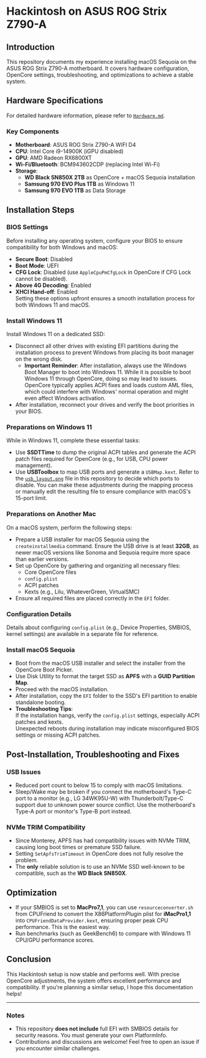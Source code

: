 # Hackintosh on ASUS ROG Strix Z790-A

## Introduction
This repository documents my experience installing macOS Sequoia on the ASUS ROG Strix Z790-A motherboard. It covers hardware configuration, OpenCore settings, troubleshooting, and optimizations to achieve a stable system.

## Hardware Specifications

For detailed hardware information, please refer to [`Hardware.md`](./Hardware.md).

### Key Components
- **Motherboard**: ASUS ROG Strix Z790-A WIFI D4
- **CPU**: Intel Core i9-14900K (iGPU disabled)
- **GPU**: AMD Radeon RX6800XT
- **Wi-Fi/Bluetooth**: BCM943602CDP (replacing Intel Wi-Fi)
- **Storage**:
  - **WD Black SN850X 2TB** as OpenCore + macOS Sequoia installation
  - **Samsung 970 EVO Plus 1TB** as Windows 11
  - **Samsung 970 EVO 1TB** as Data Storage

## Installation Steps

### BIOS Settings
Before installing any operating system, configure your BIOS to ensure compatibility for both Windows and macOS:
- **Secure Boot**: Disabled  
- **Boot Mode**: UEFI  
- **CFG Lock**: Disabled (use `AppleCpuPmCfgLock` in OpenCore if CFG Lock cannot be disabled).  
- **Above 4G Decoding**: Enabled  
- **XHCI Hand-off**: Enabled  
Setting these options upfront ensures a smooth installation process for both Windows 11 and macOS.

### Install Windows 11
Install Windows 11 on a dedicated SSD:
- Disconnect all other drives with existing EFI partitions during the installation process to prevent Windows from placing its boot manager on the wrong disk.
  - **Important Reminder**: After installation, always use the Windows Boot Manager to boot into Windows 11. While it is possible to boot Windows 11 through OpenCore, doing so may lead to issues. OpenCore typically applies ACPI fixes and loads custom AML files, which could interfere with Windows' normal operation and might even affect Windows activation.
- After installation, reconnect your drives and verify the boot priorities in your BIOS.


### Preparations on Windows 11
While in Windows 11, complete these essential tasks:
- Use **SSDTTime** to dump the original ACPI tables and generate the ACPI patch files required for OpenCore (e.g., for USB, CPU power management).  
- Use **USBToolbox** to map USB ports and generate a `USBMap.kext`. Refer to the [`usb_layout.png`](images/usb_layout.png) file in this repository to decide which ports to disable. You can make these adjustments during the mapping process or manually edit the resulting file to ensure compliance with macOS's 15-port limit.


### Preparations on Another Mac
On a macOS system, perform the following steps:
- Prepare a USB installer for macOS Sequoia using the `createinstallmedia` command. Ensure the USB drive is at least **32GB**, as newer macOS versions like Sonoma and Sequoia require more space than earlier versions.  
- Set up OpenCore by gathering and organizing all necessary files:
  - Core OpenCore files  
  - `config.plist`  
  - ACPI patches  
  - Kexts (e.g., Lilu, WhateverGreen, VirtualSMC)  
- Ensure all required files are placed correctly in the `EFI` folder.

### Configuration Details
Details about configuring `config.plist` (e.g., Device Properties, SMBIOS, kernel settings) are available in a separate file for reference.

### Install macOS Sequoia
- Boot from the macOS USB installer and select the installer from the OpenCore Boot Picker.  
- Use Disk Utility to format the target SSD as **APFS** with a **GUID Partition Map**.  
- Proceed with the macOS installation.  
- After installation, copy the `EFI` folder to the SSD's EFI partition to enable standalone booting.  
- **Troubleshooting Tips**:  
  If the installation hangs, verify the `config.plist` settings, especially ACPI patches and kexts.  
  Unexpected reboots during installation may indicate misconfigured BIOS settings or missing ACPI patches.

## Post-Installation, Troubleshooting and Fixes

### USB Issues
- Reduced port count to below 15 to comply with macOS limitations.
- Sleep/Wake may be broken if you connect the motherboard's Type-C port to a monitor (e.g., LG 34WK95U-W) with Thunderbolt/Type-C support due to unknown power source conflict. Use the motherboard's Type-A port or monitor's Type-B port instead.

### NVMe TRIM Compatibility
- Since Monterey, APFS has had compatibility issues with NVMe TRIM, causing long boot times or premature SSD failure.
- Setting `SetApfsTrimTimeout` in OpenCore does not fully resolve the problem.
- The **only** reliable solution is to use an NVMe SSD well-known to be compatible, such as the **WD Black SN850X**.

## Optimization

- If your SMBIOS is set to **MacPro7,1**, you can use `resourceconverter.sh` from CPUFriend to convert the X86PlatformPlugin plist for **iMacPro1,1** into `CPUFriendDataProvider.kext`, ensuring proper peak CPU performance. This is the easiest way.
- Run benchmarks (such as GeekBench6) to compare with Windows 11 CPU/GPU performance scores.

## Conclusion
This Hackintosh setup is now stable and performs well. With precise OpenCore adjustments, the system offers excellent performance and compatibility. If you're planning a similar setup, I hope this documentation helps!

---

### Notes
- This repository **does not include** full EFI with SMBIOS details for security reasons. You must generate your own PlatformInfo.
- Contributions and discussions are welcome! Feel free to open an issue if you encounter similar challenges.
